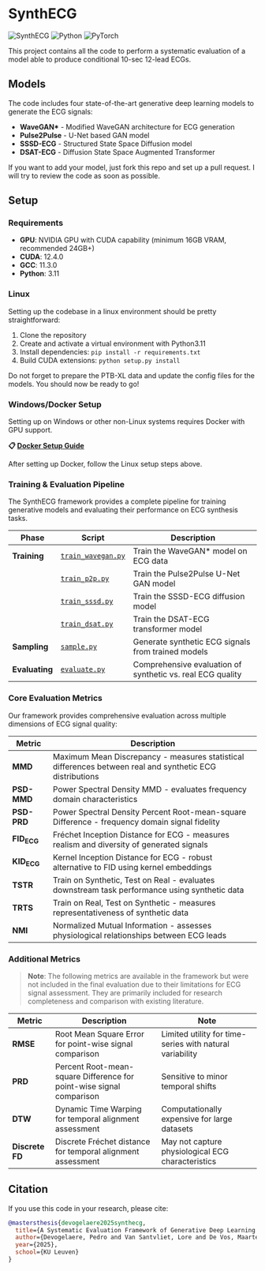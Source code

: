 # SynthECG 

![SynthECG](https://img.shields.io/badge/SynthECG-Ready-brightgreen) ![Python](https://img.shields.io/badge/Python-3.11%2B-blue) ![PyTorch](https://img.shields.io/badge/PyTorch-2.4%2B-orange)

This project contains all the code to perform a systematic evaluation of a model able to produce conditional 10-sec 12-lead ECGs.

## Models

The code includes four state-of-the-art generative deep learning models to generate the ECG signals:

- **WaveGAN\*** - Modified WaveGAN architecture for ECG generation
- **Pulse2Pulse** - U-Net based GAN model
- **SSSD-ECG** - Structured State Space Diffusion model
- **DSAT-ECG** - Diffusion State Space Augmented Transformer

If you want to add your model, just fork this repo and set up a pull request. I will try to review the code as soon as possible.

## Setup

### Requirements
- **GPU**: NVIDIA GPU with CUDA capability (minimum 16GB VRAM, recommended 24GB+)
- **CUDA**: 12.4.0
- **GCC**: 11.3.0
- **Python**: 3.11

### Linux

Setting up the codebase in a linux environment should be pretty straightforward:

1. Clone the repository
2. Create and activate a virtual environment with Python3.11
3. Install dependencies: `pip install -r requirements.txt`
4. Build CUDA extensions: `python setup.py install`

Do not forget to prepare the PTB-XL data and update the config files for the models.
You should now be ready to go!

### Windows/Docker Setup

Setting up on Windows or other non-Linux systems requires Docker with GPU support. 

**📋 [Docker Setup Guide](.devcontainer/README.md)**

After setting up Docker, follow the Linux setup steps above.


### Training & Evaluation Pipeline

The SynthECG framework provides a complete pipeline for training generative models and evaluating their performance on ECG synthesis tasks.

| Phase | Script | Description |
|-------|--------|-------------|
| **Training** | [`train_wavegan.py`](train_wavegan.py) | Train the WaveGAN* model on ECG data |
| | [`train_p2p.py`](train_p2p.py) | Train the Pulse2Pulse U-Net GAN model |
| | [`train_sssd.py`](train_sssd.py) | Train the SSSD-ECG diffusion model |
| | [`train_dsat.py`](train_dsat.py) | Train the DSAT-ECG transformer model |
| **Sampling** | [`sample.py`](sample.py) | Generate synthetic ECG signals from trained models |
| **Evaluating** | [`evaluate.py`](evaluate.py) | Comprehensive evaluation of synthetic vs. real ECG quality |

### Core Evaluation Metrics

Our framework provides comprehensive evaluation across multiple dimensions of ECG signal quality:

| Metric | Description |
|--------|-------------|
| **MMD** | Maximum Mean Discrepancy - measures statistical differences between real and synthetic ECG distributions |
| **PSD-MMD** | Power Spectral Density MMD - evaluates frequency domain characteristics |
| **PSD-PRD** | Power Spectral Density Percent Root-mean-square Difference - frequency domain signal fidelity |
| **FID<sub>ECG</sub>** | Fréchet Inception Distance for ECG - measures realism and diversity of generated signals |
| **KID<sub>ECG</sub>** | Kernel Inception Distance for ECG - robust alternative to FID using kernel embeddings |
| **TSTR** | Train on Synthetic, Test on Real - evaluates downstream task performance using synthetic data |
| **TRTS** | Train on Real, Test on Synthetic - measures representativeness of synthetic data |
| **NMI** | Normalized Mutual Information - assesses physiological relationships between ECG leads |

### Additional Metrics

> **Note**: The following metrics are available in the framework but were not included in the final evaluation due to their limitations for ECG signal assessment. They are primarily included for research completeness and comparison with existing literature.

| Metric | Description | Note |
|--------|-------------|------|
| **RMSE** | Root Mean Square Error for point-wise signal comparison | Limited utility for time-series with natural variability |
| **PRD** | Percent Root-mean-square Difference for point-wise signal comparison | Sensitive to minor temporal shifts |
| **DTW** | Dynamic Time Warping for temporal alignment assessment | Computationally expensive for large datasets |
| **Discrete FD** | Discrete Fréchet distance for temporal alignment assessment | May not capture physiological ECG characteristics |

## Citation

If you use this code in your research, please cite:

```bibtex
@mastersthesis{devogelaere2025synthecg,
  title={A Systematic Evaluation Framework of Generative Deep Learning for 10-second 12-lead Synthetic ECG Signals},
  author={Devogelaere, Pedro and Van Santvliet, Lore and De Vos, Maarten},
  year={2025},
  school={KU Leuven}
}
```
